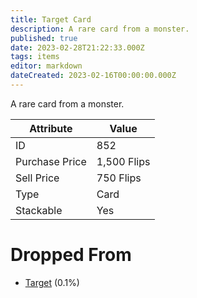 ```yaml
---
title: Target Card
description: A rare card from a monster.
published: true
date: 2023-02-28T21:22:33.000Z
tags: items
editor: markdown
dateCreated: 2023-02-16T00:00:00.000Z
---
```


A rare card from a monster.

|Attribute|Value|
|-|-|
|ID|852|
|Purchase Price|1,500 Flips|
|Sell Price|750 Flips|
|Type|Card|
|Stackable|Yes|


# Dropped From
 * [Target](/monsters/target) (0.1%)
